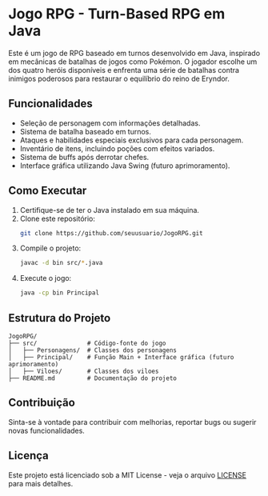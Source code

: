 # Jogo RPG - Turn-Based RPG em Java

Este é um jogo de RPG baseado em turnos desenvolvido em Java, inspirado em mecânicas de batalhas de jogos como Pokémon. O jogador escolhe um dos quatro heróis disponíveis e enfrenta uma série de batalhas contra inimigos poderosos para restaurar o equilíbrio do reino de Eryndor.

## Funcionalidades
- Seleção de personagem com informações detalhadas.
- Sistema de batalha baseado em turnos.
- Ataques e habilidades especiais exclusivos para cada personagem.
- Inventário de itens, incluindo poções com efeitos variados.
- Sistema de buffs após derrotar chefes.
- Interface gráfica utilizando Java Swing (futuro aprimoramento).

## Como Executar
1. Certifique-se de ter o Java instalado em sua máquina.
2. Clone este repositório:
   ```sh
   git clone https://github.com/seuusuario/JogoRPG.git
   ```
3. Compile o projeto:
   ```sh
   javac -d bin src/*.java
   ```
4. Execute o jogo:
   ```sh
   java -cp bin Principal
   ```

## Estrutura do Projeto
```
JogoRPG/
├── src/              # Código-fonte do jogo
│   ├── Personagens/  # Classes dos personagens
│   ├── Principal/    # Função Main + Interface gráfica (futuro aprimoramento)
│   ├── Viloes/       # Classes dos viloes
├── README.md         # Documentação do projeto
```

## Contribuição
Sinta-se à vontade para contribuir com melhorias, reportar bugs ou sugerir novas funcionalidades.

## Licença
Este projeto está licenciado sob a MIT License - veja o arquivo [LICENSE](LICENSE) para mais detalhes.
